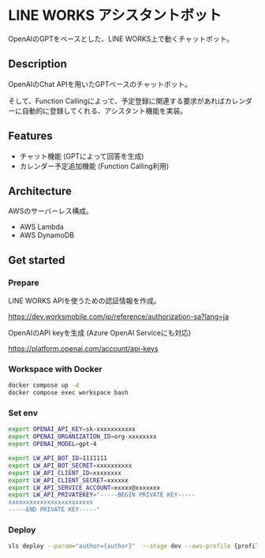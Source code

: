 # LINE WORKS アシスタントボット
OpenAIのGPTをベースとした、LINE WORKS上で動くチャットボット。

## Description
OpenAIのChat APIを用いたGPTベースのチャットボット。

そして、Function Callingによって、予定登録に関連する要求があればカレンダーに自動的に登録してくれる、アシスタント機能を実装。

## Features
- チャット機能 (GPTによって回答を生成)
- カレンダー予定追加機能 (Function Calling利用)

## Architecture
AWSのサーバーレス構成。

- AWS Lambda
- AWS DynamoDB

## Get started
### Prepare
LINE WORKS APIを使うための認証情報を作成。

https://dev.worksmobile.com/jp/reference/authorization-sa?lang=ja

OpenAIのAPI keyを生成 (Azure OpenAI Serviceにも対応)

https://platform.openai.com/account/api-keys

### Workspace with Docker

```sh
docker compose up -d
docker compose exec workspace bash
```

### Set env

```sh
export OPENAI_API_KEY=sk-xxxxxxxxxxx
export OPENAI_ORGANIZATION_ID=org-xxxxxxxx
export OPENAI_MODEL=gpt-4

export LW_API_BOT_ID=1111111
export LW_API_BOT_SECRET=xxxxxxxxxx
export LW_API_CLIENT_ID=xxxxxxxx
export LW_API_CLIENT_SECRET=xxxxxx
export LW_API_SERVICE_ACCOUNT=xxxxx@xxxxxxx
export LW_API_PRIVATEKEY="-----BEGIN PRIVATE KEY-----
xxxxxxxxxxxxxxxxxxxxxxxx
-----END PRIVATE KEY-----"
```

### Deploy

```sh
sls deploy --param="author={author}"  --stage dev --aws-profile {profile}
```
